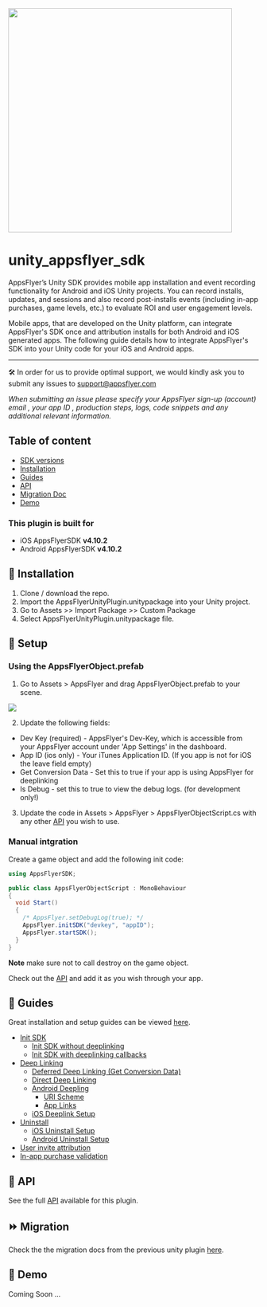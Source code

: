 
<img src="https://www.appsflyer.com/wp-content/uploads/2016/11/logo-1.svg"  width="450">

# unity_appsflyer_sdk 

AppsFlyer’s Unity SDK provides mobile app installation and event recording functionality for Android and iOS Unity projects. You can record installs, updates, and sessions and also record post-installs events (including in-app purchases, game levels, etc.) to evaluate ROI and user engagement levels.

Mobile apps, that are developed on the Unity platform, can integrate AppsFlyer's SDK once and attribution installs for both Android and iOS generated apps. The following guide details how to integrate AppsFlyer's SDK into your Unity code for your iOS and Android apps.

---

🛠 In order for us to provide optimal support, we would kindly ask you to submit any issues to support@appsflyer.com

*When submitting an issue please specify your AppsFlyer sign-up (account) email , your app ID , production steps, logs, code snippets and any additional relevant information.*


## Table of content

- [SDK versions](#plugin-build-for)
- [Installation](#installation)
- [Guides](#guides)
- [API](#api) 
- [Migration Doc](#migration) 
- [Demo](#demo)  


### <a id="plugin-build-for"> This plugin is built for

- iOS AppsFlyerSDK **v4.10.2**
- Android AppsFlyerSDK **v4.10.2** 


## <a id="installation"> 📲 Installation

1. Clone / download the repo.
2. Import the AppsFlyerUnityPlugin.unitypackage into your Unity project.
3. Go to Assets >> Import Package >> Custom Package
4. Select AppsFlyerUnityPlugin.unitypackage file.



## <a id="setup"> 🚀 Setup

### Using the AppsFlyerObject.prefab

1. Go to Assets > AppsFlyer and drag AppsFlyerObject.prefab to your scene.
<img src="https://firebasestorage.googleapis.com/v0/b/firstintegrationapp.appspot.com/o/Unity2_add_object.png?alt=media&token=526b87f4-d5aa-400b-805d-5efe3f38ac87"  >

2. Update the following fields:
- Dev Key (required) - AppsFlyer's Dev-Key, which is accessible from your AppsFlyer account under 'App Settings' in the dashboard.
- App ID (ios only) - Your iTunes Application ID. (If you app is not for iOS the leave field empty)
- Get Conversion Data - Set this to true if your app is using AppsFlyer for deeplinking
- Is Debug - set this to true to view the debug logs. (for development only!)

3. Update the code in Assets > AppsFlyer > AppsFlyerObjectScript.cs with any other [API](/docs/API.md) you wish to use.

### Manual intgration

Create a game object and add the following init code:

```c#
using AppsFlyerSDK;

public class AppsFlyerObjectScript : MonoBehaviour
{
  void Start()
  {
    /* AppsFlyer.setDebugLog(true); */
    AppsFlyer.initSDK("devkey", "appID");
    AppsFlyer.startSDK();
  }
}
```

**Note** make sure not to call destroy on the game object. 

Check out the [API](/docs/API.md) and add it as you wish through your app.



 ## <a id="guides"> 📖 Guides

Great installation and setup guides can be viewed [here](/docs/Guides.md).

- [Init SDK](/docs/Guides.md#init-sdk)
    - [Init SDK without deeplinking](/docs/Guides.md#init-sdk-deeplink-basic)
    - [Init SDK with deeplinking callbacks](/docs/Guides.md#init-sdk-deeplink)
- [Deep Linking](/docs/Guides.md#deeplinking)
    - [Deferred Deep Linking (Get Conversion Data)](/docs/Guides.md#conversionData)
    - [Direct Deep Linking](/docs/Guides.md#handle-deeplinking)
    - [Android Deepling](/docs/Guides.md#android-deeplink)
        - [URI Scheme](/docs/Guides.md#uri-scheme)
        - [App Links](/docs/Guides.md#app-links)
    - [iOS Deeplink Setup](/docs/Guides.md#ios-deeplink)
- [Uninstall](/docs/Guides.md#track-app-uninstalls)
    - [iOS Uninstall Setup](/docs/Guides.md#track-app-uninstalls-ios)
    - [Android Uninstall Setup](/docs/Guides.md#track-app-uninstalls-android)
- [User invite attribution](/docs/Guides.md#UserInviteAttribution)
- [In-app purchase validation](/docs/Guides.md#InAppPurchaseValidation)


## <a id="api"> 📑 API
  
See the full [API](/docs/API.md) available for this plugin.

## <a id="migration"> ⏩ Migration 
  
Check the the migration docs from the previous unity plugin [here](/docs/MigrationGuide.md).

## <a id="demo"> 📱 Demo
  
Coming Soon ...
